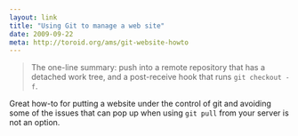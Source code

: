 ```yaml
---
layout: link
title: "Using Git to manage a web site"
date: 2009-09-22
meta: http://toroid.org/ams/git-website-howto
---
```


> The one-line summary: push into a remote repository that has a detached work tree, and a post-receive hook that runs `git checkout -f`.

Great how-to for putting a website under the control of git and avoiding some of the issues that can pop up when using `git pull` from your server is not an option.